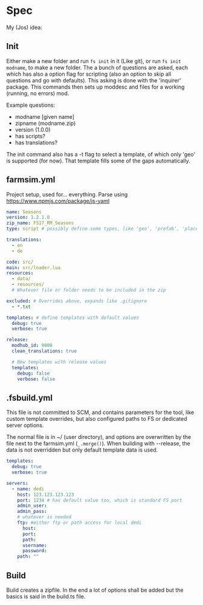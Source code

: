 # Spec

My (Jos) idea:

## Init

Either make a new folder and run `fs init` in it (Like git), or run `fs init modname`, to make a new folder.
The a bunch of questions are asked, each which has also a option flag for scripting (also an option to skip all questions and go with defaults). This asking is done with the 'inquirer' package.
This commands then sets up moddesc and files for a working (running, no errors) mod.

Example questions:
 - modname [given name]
 - zipname (modname.zip)
 - version (1.0.0)
 - has scripts?
 - has translations?

The init command also has a -t flag to select a template, of which only 'geo' is supported (for now). That template fills some of the gaps automatically.

## farmsim.yml

Project setup, used for... everything. Parse using https://www.npmjs.com/package/js-yaml

```yaml
name: Seasons
version: 1.2.1.0
zip_name: FS17_RM_Seasons
type: script # possibly define some types, like 'geo', 'prefab', 'placeable', 'map', 'vehicle', 'script'

translations:
  - en
  - de

code: src/
main: src/loader.lua
resources:
  - data/
  - resources/
  # Whatever file or folder needs to be included in the zip

excluded: # Overrides above, expands like .gitignore
  - *.txt

templates: # define templates with default values
  debug: true
  verbose: true

release:
  modhub_id: 9000
  clean_translations: true

  # New templates with release values
  templates:
    debug: false
    verbose: false
```

## .fsbuild.yml

This file is not committed to SCM, and contains parameters for the tool, like custom template overrides, but also configured paths to FS or dedicated server options.

The normal file is in ~/ (user directory), and options are overwritten by the file next to the farmsim.yml (`_.merge()`). When building with --release, the data is not overridden but only default template data is used.

```yaml
templates:
  debug: true
  verbose: true

servers:
  - name: dedi
    host: 123.123.123.123
    port: 1234 # has default value too, which is standard FS port
    admin_user:
    admin_pass:
    # whatever is needed
    ftp: #either ftp or path access for local dedi
      host:
      port:
      path:
      username:
      password:
    path: ""
```

## Build

Build creates a zipfile. In the end a lot of options shall be added but the basics is said in the build.ts file.
